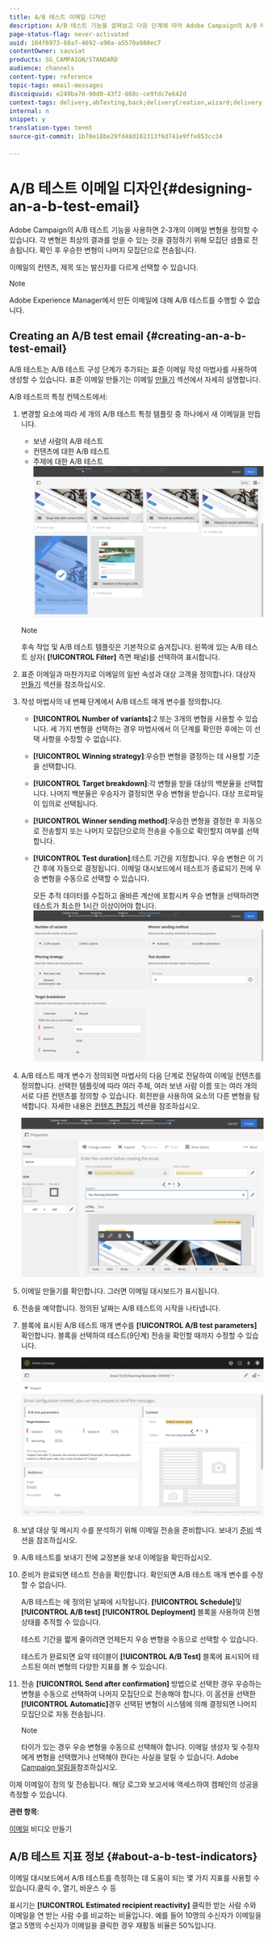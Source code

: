 ```yaml
---
title: A/B 테스트 이메일 디자인
description: A/B 테스트 기능을 살펴보고 다음 단계에 따라 Adobe Campaign의 A/B 테스트 템플릿에서 이메일을 만듭니다.
page-status-flag: never-activated
uuid: 104f6973-68a7-4692-a90a-a5570a980ec7
contentOwner: sauviat
products: SG_CAMPAIGN/STANDARD
audience: channels
content-type: reference
topic-tags: email-messages
discoiquuid: e249ba70-90d0-43f2-868c-ce9fdc7e642d
context-tags: delivery,abTesting,back;deliveryCreation,wizard;delivery,main
internal: n
snippet: y
translation-type: tm+mt
source-git-commit: 1b70e18be29fd48d102313f6d741e9ffe053cc34

---
```



# A/B 테스트 이메일 디자인{#designing-an-a-b-test-email}

Adobe Campaign의 A/B 테스트 기능을 사용하면 2-3개의 이메일 변형을 정의할 수 있습니다. 각 변형은 최상의 결과를 얻을 수 있는 것을 결정하기 위해 모집단 샘플로 전송됩니다. 확인 후 우승한 변형이 나머지 모집단으로 전송됩니다.

이메일의 컨텐츠, 제목 또는 발신자를 다르게 선택할 수 있습니다.

>[!NOTE]
>
>Adobe Experience Manager에서 만든 이메일에 대해 A/B 테스트를 수행할 수 없습니다.

## Creating an A/B test email {#creating-an-a-b-test-email}

A/B 테스트는 A/B 테스트 구성 단계가 추가되는 표준 이메일 작성 마법사를 사용하여 생성할 수 있습니다. 표준 이메일 만들기는 이메일 [만들기](../../channels/using/creating-an-email.md) 섹션에서 자세히 설명합니다.

A/B 테스트의 특정 컨텍스트에서:

1. 변경할 요소에 따라 세 개의 A/B 테스트 특정 템플릿 중 하나에서 새 이메일을 만듭니다.

   * 보낸 사람의 A/B 테스트
   * 컨텐츠에 대한 A/B 테스트
   * 주제에 대한 A/B 테스트
   ![](assets/create_ab_testing.png)

   >[!NOTE]
   >
   >후속 작업 및 A/B 테스트 템플릿은 기본적으로 숨겨집니다. 왼쪽에 있는 A/B 테스트 상자( **[!UICONTROL Filter]** 측면 패널)를 선택하여 표시합니다.

1. 표준 이메일과 마찬가지로 이메일의 일반 속성과 대상 고객을 정의합니다. 대상자 [만들기](../../audiences/using/creating-audiences.md) 섹션을 참조하십시오.
1. 작성 마법사의 네 번째 단계에서 A/B 테스트 매개 변수를 정의합니다.

   * **[!UICONTROL Number of variants]**:2 또는 3개의 변형을 사용할 수 있습니다. 세 가지 변형을 선택하는 경우 마법사에서 이 단계를 확인한 후에는 이 선택 사항을 수정할 수 없습니다.
   * **[!UICONTROL Winning strategy]**:우승한 변형을 결정하는 데 사용할 기준을 선택합니다.
   * **[!UICONTROL Target breakdown]**:각 변형을 받을 대상의 백분율을 선택합니다. 나머지 백분율은 우승자가 결정되면 우승 변형을 받습니다. 대상 프로파일이 임의로 선택됩니다.
   * **[!UICONTROL Winner sending method]**:우승한 변형을 결정한 후 자동으로 전송할지 또는 나머지 모집단으로의 전송을 수동으로 확인할지 여부를 선택합니다.
   * **[!UICONTROL Test duration]**:테스트 기간을 지정합니다. 우승 변형은 이 기간 후에 자동으로 결정됩니다. 이메일 대시보드에서 테스트가 종료되기 전에 우승 변형을 수동으로 선택할 수 있습니다.

      모든 추적 데이터를 수집하고 올바른 계산에 포함시켜 우승 변형을 선택하려면 테스트가 최소한 1시간 이상이어야 합니다.
   ![](assets/ab_parameters.png)

1. A/B 테스트 매개 변수가 정의되면 마법사의 다음 단계로 전달하여 이메일 컨텐츠를 정의합니다. 선택한 템플릿에 따라 여러 주체, 여러 보낸 사람 이름 또는 여러 개의 서로 다른 컨텐츠를 정의할 수 있습니다. 회전판을 사용하여 요소의 다른 변형을 탐색합니다. 자세한 내용은 [컨텐츠 편집기](../../designing/using/designing-content-in-adobe-campaign.md) 섹션을 참조하십시오.

   ![](assets/create_ab_testing2.png)

1. 이메일 만들기를 확인합니다. 그러면 이메일 대시보드가 표시됩니다.
1. 전송을 예약합니다. 정의된 날짜는 A/B 테스트의 시작을 나타냅니다.
1. 블록에 표시된 A/B 테스트 매개 변수를 **[!UICONTROL A/B test parameters]** 확인합니다. 블록을 선택하여 테스트(9단계) 전송을 확인할 때까지 수정할 수 있습니다.

   ![](assets/create_ab_testing3.png)

1. 보낼 대상 및 메시지 수를 분석하기 위해 이메일 전송을 준비합니다. 보내기 [준비](../../sending/using/preparing-the-send.md) 섹션을 참조하십시오.
1. A/B 테스트를 보내기 전에 교정본을 보내 이메일을 확인하십시오.
1. 준비가 완료되면 테스트 전송을 확인합니다. 확인되면 A/B 테스트 매개 변수를 수정할 수 없습니다.

   A/B 테스트는 에 정의된 날짜에 시작됩니다. **[!UICONTROL Schedule]**&#x200B;및 **[!UICONTROL A/B test]** **[!UICONTROL Deployment]** 블록을 사용하여 진행 상태를 추적할 수 있습니다.

   테스트 기간을 짧게 줄이려면 언제든지 우승 변형을 수동으로 선택할 수 있습니다.

   테스트가 완료되면 요약 테이블이 **[!UICONTROL A/B Test]** 블록에 표시되어 테스트된 여러 변형의 다양한 지표를 볼 수 있습니다.

1. 전송 **[!UICONTROL Send after confirmation]** 방법으로 선택한 경우 우승하는 변형을 수동으로 선택하여 나머지 모집단으로 전송해야 합니다. 이 옵션을 선택한 **[!UICONTROL Automatic]**&#x200B;경우 선택된 변형이 시스템에 의해 결정되면 나머지 모집단으로 자동 전송됩니다.

   >[!NOTE]
   >
   >타이가 있는 경우 우승 변형을 수동으로 선택해야 합니다. 이메일 생성자 및 수정자에게 변형을 선택했거나 선택해야 한다는 사실을 알릴 수 있습니다. Adobe [Campaign 알림을](../../administration/using/sending-internal-notifications.md)참조하십시오.

이제 이메일이 정의 및 전송됩니다. 해당 로그와 보고서에 액세스하여 캠페인의 성공을 측정할 수 있습니다.

**관련 항목**:

[이메일](https://helpx.adobe.com/campaign/kt/acs/using/acs-create-email-from-homepage-feature-video-use.html) 비디오 만들기

## A/B 테스트 지표 정보 {#about-a-b-test-indicators}

이메일 대시보드에서 A/B 테스트를 측정하는 데 도움이 되는 몇 가지 지표를 사용할 수 있습니다.클릭 수, 열기, 바운스 수 등

표시기는 **[!UICONTROL Estimated recipient reactivity]** 클릭한 받는 사람 수와 이메일을 연 받는 사람 수를 비교하는 비율입니다. 예를 들어 10명의 수신자가 이메일을 열고 5명의 수신자가 이메일을 클릭한 경우 재활동 비율은 50%입니다.
